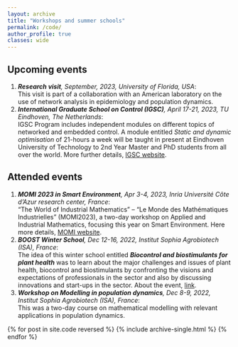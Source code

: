 ```yaml
---
layout: archive
title: "Workshops and summer schools"
permalink: /code/
author_profile: true
classes: wide
---
```

## Upcoming events
1. ***Research visit**, September, 2023, University of Florida, USA*:<br> This visit is part of a collaboration with an American laboratory 
on the use of network analysis in epidemiology and population dynamics.
3. ***International Graduate School on Control (IGSC)**, April 17-21, 2023, TU Eindhoven, The Netherlands*:<br> IGSC Program includes independent 
modules on different topics of networked and embedded control. A module entitled *Static and dynamic optimisation* of 21-hours a week will be 
taught in present at Eindhoven University of Technology to 2nd Year Master and PhD students from all over the world. 
More further details, [IGSC website](http://www.eeci-igsc.eu/). 
   

## Attended events
1. ***MOMI 2023 in Smart Environment**, Apr 3-4, 2023, Inria Université Côte d’Azur research center, France*:<br> “The World of Industrial 
Mathematics” – “Le Monde des Mathématiques Industrielles” (MOMI2023), a two-day workshop on Applied and Industrial Mathematics, 
focusing this year on Smart Environment. Here more details, [MOMI website](https://phd-seminars-sam.inria.fr/momi2023-le-monde-des-mathematiques-industrielles-smart-environment/).
2. ***BOOST Winter School**, Dec 12-16, 2022, Institut Sophia Agrobiotech (ISA), France*:<br> 
The idea of this winter school entitled ***Biocontrol and biostimulants for plant health*** was to learn about the major challenges and issues of plant health, biocontrol and biostimulants by confronting the visions and expectations of professionals in the sector and also by discussing innovations and start-ups in the sector. About the event, [link](https://univ-cotedazur.eu/msc/msc-boost/academic-program/boost-winter-school).
3. ***Workshop on Modelling in population dynamics**, Dec 8-9, 2022, Institut Sophia Agrobiotech (ISA), France*:<br>
This was a two-day course on mathematical modelling with relevant applications in population dynamics.

{% for post in site.code reversed %}
  {% include archive-single.html %}
{% endfor %}
